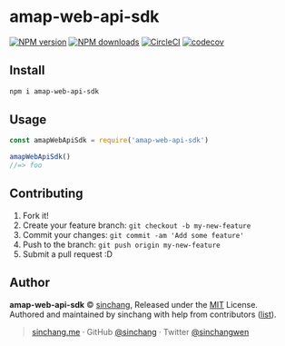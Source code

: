 # amap-web-api-sdk

[![NPM version](https://img.shields.io/npm/v/amap-web-api-sdk.svg?style=flat)](https://npmjs.com/package/amap-web-api-sdk) [![NPM downloads](https://img.shields.io/npm/dm/amap-web-api-sdk.svg?style=flat)](https://npmjs.com/package/amap-web-api-sdk) [![CircleCI](https://circleci.com/gh/sinchang/amap-web-api-sdk/tree/master.svg?style=shield)](https://circleci.com/gh/sinchang/amap-web-api-sdk/tree/master) [![codecov](https://codecov.io/gh/sinchang/amap-web-api-sdk/branch/master/graph/badge.svg)](https://codecov.io/gh/sinchang/amap-web-api-sdk)

## Install

```bash
npm i amap-web-api-sdk
```

## Usage

```js
const amapWebApiSdk = require('amap-web-api-sdk')

amapWebApiSdk()
//=> foo
```

## Contributing

1. Fork it!
2. Create your feature branch: `git checkout -b my-new-feature`
3. Commit your changes: `git commit -am 'Add some feature'`
4. Push to the branch: `git push origin my-new-feature`
5. Submit a pull request :D

## Author

**amap-web-api-sdk** © [sinchang](https://github.com/sinchang), Released under the [MIT](./LICENSE) License.<br>
Authored and maintained by sinchang with help from contributors ([list](https://github.com/sinchang/amap-web-api-sdk/contributors)).

> [sinchang.me](https://sinchang.me) · GitHub [@sinchang](https://github.com/sinchang) · Twitter [@sinchangwen](https://twitter.com/sinchangwen)
